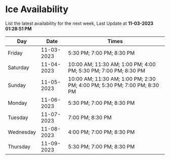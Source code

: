 # Ice Availability

List the latest availability for the next week, Last Update at **11-03-2023 01:28:51 PM**

| Day         | Date        | Times       |
| ----------- | ----------- | ----------- |
|Friday|11-03-2023|5:30 PM; 7:00 PM; 8:30 PM|
|Saturday|11-04-2023|10:00 AM; 11:30 AM; 1:00 PM; 4:00 PM; 5:30 PM; 7:00 PM; 8:30 PM|
|Sunday|11-05-2023|10:00 AM; 11:30 AM; 1:00 PM; 2:30 PM; 4:00 PM; 5:30 PM; 7:00 PM; 8:30 PM|
|Monday|11-06-2023|5:30 PM; 7:00 PM; 8:30 PM|
|Tuesday|11-07-2023|7:00 PM; 8:30 PM|
|Wednesday|11-08-2023|4:00 PM; 7:00 PM; 8:30 PM|
|Thursday|11-09-2023|5:30 PM; 7:00 PM; 8:30 PM|
